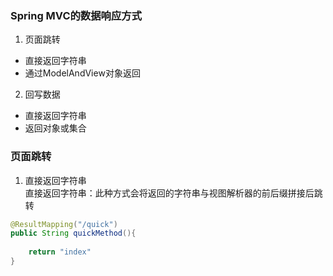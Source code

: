 ### Spring MVC的数据响应方式  
1. 页面跳转  
+ 直接返回字符串  
+ 通过ModelAndView对象返回  
  
2. 回写数据  
+ 直接返回字符串  
+ 返回对象或集合  
  
### 页面跳转  
1. 直接返回字符串  
直接返回字符串：此种方式会将返回的字符串与视图解析器的前后缀拼接后跳转  
```java
@ResultMapping("/quick")
public String quickMethod(){
    
    return "index"
}
```  
```xml

```